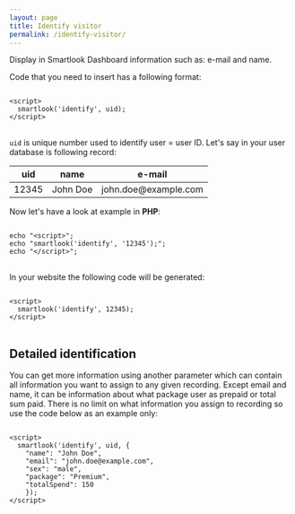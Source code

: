```yaml
---
layout: page
title: Identify visitor
permalink: /identify-visitor/
---
```


Display in Smartlook Dashboard information such as: e-mail and name.

Code that you need to insert has a following format:

<pre class="language-javascript">
<code class="language-javascript">
&lt;script&gt; 
  smartlook('identify', uid); 
&lt;/script&gt;
</code>
</pre>

`uid` is unique number used to identify user = user ID. Let's say in your user database is following record:

<table>
  <thead>
    <tr>
      <th>uid</th>
      <th>name</th>
      <th>e-mail</th>
    </tr>
  </thead>
  <tbody>
    <tr>
      <td>12345</td>
      <td>John Doe</td>
      <td>john.doe@example.com</td>
    </tr>
  </tbody>
</table>

Now let's have a look at example in **PHP**:

<pre class="language-php">
<code class="language-php">
echo &quot;&lt;script&gt;&quot;;
echo &quot;smartlook('identify', '12345');&quot;;
echo &quot;&lt;/script&gt;&quot;;
</code>
</pre>

In your website the following code will be generated:

<pre class="language-javascript">
<code class="language-javascript">
&lt;script&gt; 
  smartlook('identify', 12345); 
&lt;/script&gt;
</code>
</pre>

## Detailed identification

You can get more information using another parameter which can contain all information you want to assign to any given recording. Except email and name, it can be information about what package user as prepaid or total sum paid. There is no limit on what information you assign to recording so use the code below as an example only:

<pre class="language-javascript">
<code class="language-javascript">
&lt;script&gt; 
  smartlook('identify', uid, { 
    &quot;name&quot;: &quot;John Doe&quot;, 
    &quot;email&quot;: &quot;john.doe@example.com&quot;, 
    &quot;sex&quot;: &quot;male&quot;, 
    &quot;package&quot;: &quot;Premium&quot;, 
    &quot;totalSpend&quot;: 150 
    }); 
&lt;/script&gt;
</code>
</pre>